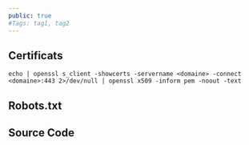 ```yaml
---
public: true 
#Tags: tag1, tag2
---
```


## Certificats

```
echo | openssl s_client -showcerts -servername <domaine> -connect <domaine>:443 2>/dev/null | openssl x509 -inform pem -noout -text
```

## Robots.txt

## Source Code
